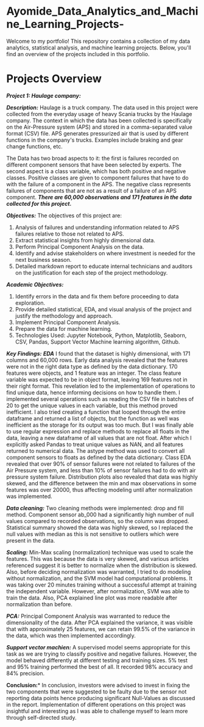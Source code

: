 # Ayomide_Data_Analytics_and_Machine_Learning_Projects-
Welcome to my portfolio! This repository contains a collection of my data analytics, statistical analysis, and machine learning projects. Below, you'll find an overview of the projects included in this portfolio.

# Projects Overview

***Project 1: Haulage company:***

***Description:*** Haulage is a truck company. The data used in this project were collected from the everyday usage of heavy Scania trucks by the Haulage company. The context in which the data has been collected is specifically on the Air-Pressure system (APS) and stored in a comma-separated value format (CSV) file. APS generates pressurized air that is used by different functions in the company's trucks. Examples include braking and gear change functions, etc.

The Data has two broad aspects to it: the first is failures recorded on different component sensors that have been selected by experts. The second aspect is a class variable, which has both positive and negative classes. Positive classes are given to component failures that have to do with the failure of a component in the APS. The negative class represents failures of components that are not as a result of a failure of an APS component. ***There are 60,000 observations and 171 features in the data collected for this project.***

***Objectives:*** The objectives of this project are:

1. Analysis of failures and understanding information related to APS failures relative to those not related to APS.
2. Extract statistical insights from highly dimensional data.
3. Perform Principal Component Analysis on the data.
4. Identify and advise stakeholders on where investment is needed for the next business season.
5. Detailed markdown report to educate internal technicians and auditors on the justification for each step of the project methodology.

***Academic Objectives:***

1. Identify errors in the data and fix them before proceeding to data exploration.
2. Provide detailed statistical, EDA, and visual analysis of the project and justify the methodology and approach.
3. Implement Principal Component Analysis.
4. Prepare the data for machine learning.
5. Technologies Used: Jupyter Notebook, Python, Matplotlib, Seaborn, CSV, Pandas, Support Vector Machine learning algorithm, Github.

***Key Findings:***
***EDA***
I found that the dataset is highly dimensional, with 171 columns and 60,000 rows. Early data analysis revealed that the features were not in the right data type as defined by the data dictionary. 170 features were objects, and 1 feature was an integer. The class feature variable was expected to be in object format, leaving 169 features not in their right format. This revelation led to the implementation of operations to find unique data, hence informing decisions on how to handle them. I implemented several operations such as reading the CSV file in batches of 20 to get the unique values in each variable, but this method proved inefficient. I also tried creating a function that looped through the entire dataframe and returned a list of objects, but the function as well was inefficient as the storage for its output was too much. But I was finally able to use regular expression and replace methods to replace all floats in the data, leaving a new dataframe of all values that are not float. After which I explicitly asked Pandas to treat unique values as NAN, and all features returned to numerical data. The astype method was used to convert all component sensors to floats as defined by the data dictionary. Class EDA revealed that over 90% of sensor failures were not related to failures of the Air Pressure system, and less than 10% of sensor failures had to do with air pressure system failure. Distribution plots also revealed that data was highly skewed, and the difference between the min and max observations in some features was over 20000, thus affecting modeling until after normalization was implemented.

***Data cleaning:***
Two cleaning methods were implemented: drop and fill method. Component sensor ab_000 had a significantly high number of null values compared to recorded observations, so the column was dropped. Statistical summary showed the data was highly skewed, so I replaced the null values with median as this is not sensitive to outliers which were present in the data.

***Scaling:***
Min-Max scaling (normalization) technique was used to scale the features. This was because the data is very skewed, and various articles referenced suggest it is better to normalize when the distribution is skewed. Also, before deciding normalization was warranted, I tried to do modeling without normalization, and the SVM model had computational problems. It was taking over 20 minutes training without a successful attempt at training the independent variable. However, after normalization, SVM was able to train the data. Also, PCA explained line plot was more readable after normalization than before.

***PCA:***
Principal Component Analysis was warranted to reduce the dimensionality of the data. After PCA explained the variance, it was visible that with approximately 25 features, we can retain 99.5% of the variance in the data, which was then implemented accordingly.

***Support vector machien:***
A supervised model seems appropriate for this task as we are trying to classify positive and negative failures. However, the model behaved differently at different testing and training sizes. 5% test and 95% training performed the best of all. It recorded 98% accuracy and 84% precision.

**Conclusion:***
In conclusion, investors were advised to invest in fixing the two components that were suggested to be faulty due to the sensor not reporting data points hence producing significant Null-Values as discussed in the report. Implementation of different operations on this project was insightful and interesting as I was able to challenge myself to learn more through self-directed study.
